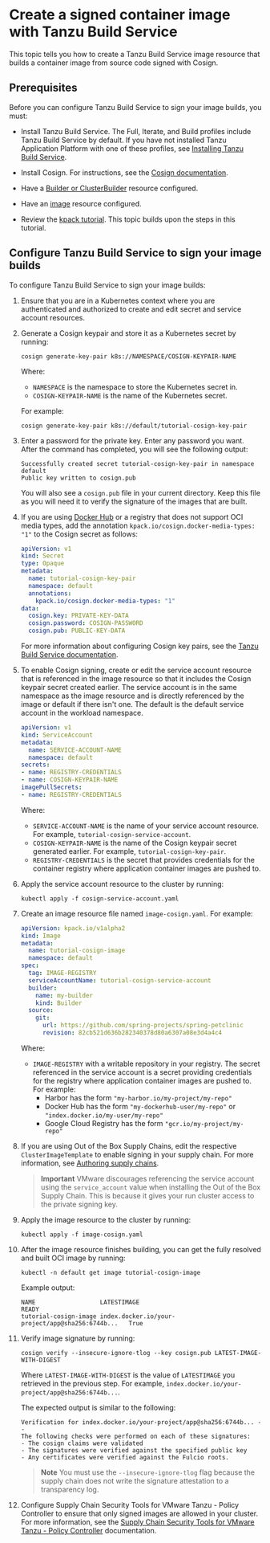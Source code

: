 # Create a signed container image with Tanzu Build Service

This topic tells you how to create a Tanzu Build Service image
resource that builds a container image from source code signed with
Cosign.

## <a id="prereqs"></a> Prerequisites

Before you can configure Tanzu Build Service to sign your image builds, you must:

- Install Tanzu Build Service. The Full, Iterate, and Build profiles include Tanzu Build Service by default.
If you have not installed Tanzu Application Platform with one of these profiles,
see [Installing Tanzu Build Service](install-tbs.md).

- Install Cosign. For instructions, see the [Cosign documentation](https://github.com/sigstore/cosign#installation).

- Have a [Builder or ClusterBuilder](https://docs.vmware.com/en/Tanzu-Build-Service/1.10/vmware-tanzu-build-service/managing-builders.html)
resource configured.

- Have an [image](https://docs.vmware.com/en/Tanzu-Build-Service/1.10/vmware-tanzu-build-service/managing-images.html)
resource configured.

- Review the [kpack tutorial](https://github.com/buildpacks-community/kpack/blob/main/docs/tutorial.md). This topic builds upon the steps in this tutorial.

## <a id="sign-image-builds"></a> Configure Tanzu Build Service to sign your image builds

To configure Tanzu Build Service to sign your image builds:

1. Ensure that you are in a Kubernetes context where you are authenticated and authorized to
create and edit secret and service account resources.

1. Generate a Cosign keypair and store it as a Kubernetes secret by running:

    ```console
    cosign generate-key-pair k8s://NAMESPACE/COSIGN-KEYPAIR-NAME
    ```

    Where:

    - `NAMESPACE` is the namespace to store the Kubernetes secret in.
    - `COSIGN-KEYPAIR-NAME` is the name of the Kubernetes secret.

    For example:

    ```console
    cosign generate-key-pair k8s://default/tutorial-cosign-key-pair
    ```

1. Enter a password for the private key. Enter any password you want.
After the command has completed, you will see the following output:

    ```console
    Successfully created secret tutorial-cosign-key-pair in namespace default
    Public key written to cosign.pub
    ```

    You will also see a `cosign.pub` file in your current directory.
    Keep this file as you will need it to verify the signature of the images that are built.

1. If you are using [Docker Hub](https://hub.docker.com/) or a registry that does not support OCI
media types, add the annotation `kpack.io/cosign.docker-media-types: "1"` to the Cosign secret as follows:

    ```yaml
    apiVersion: v1
    kind: Secret
    type: Opaque
    metadata:
      name: tutorial-cosign-key-pair
      namespace: default
      annotations:
        kpack.io/cosign.docker-media-types: "1"
    data:
      cosign.key: PRIVATE-KEY-DATA
      cosign.password: COSIGN-PASSWORD
      cosign.pub: PUBLIC-KEY-DATA
    ```

    For more information about configuring Cosign key pairs, see the
    [Tanzu Build Service documentation](https://docs.vmware.com/en/Tanzu-Build-Service/1.10/vmware-tanzu-build-service/managing-images.html#image-signing-with-cosign).

1. To enable Cosign signing, create or edit the service account resource that is
referenced in the image resource so that it includes the Cosign keypair secret created earlier. The
service account is in the same namespace as the image resource and is directly referenced by the
image or default if there isn't one. The default is the default service account in the workload namespace.

    ```yaml
    apiVersion: v1
    kind: ServiceAccount
    metadata:
      name: SERVICE-ACCOUNT-NAME
      namespace: default
    secrets:
    - name: REGISTRY-CREDENTIALS
    - name: COSIGN-KEYPAIR-NAME
    imagePullSecrets:
    - name: REGISTRY-CREDENTIALS
    ```

    Where:

    - `SERVICE-ACCOUNT-NAME` is the name of your service account resource.
    For example, `tutorial-cosign-service-account`.
    - `COSIGN-KEYPAIR-NAME` is the name of the Cosign keypair secret generated earlier.
    For example, `tutorial-cosign-key-pair`.
    - `REGISTRY-CREDENTIALS` is the secret that provides credentials for the
    container registry where application container images are pushed to.

1. Apply the service account resource to the cluster by running:

    ```console
    kubectl apply -f cosign-service-account.yaml
    ```

1. Create an image resource file named `image-cosign.yaml`. For example:

    ```yaml
    apiVersion: kpack.io/v1alpha2
    kind: Image
    metadata:
      name: tutorial-cosign-image
      namespace: default
    spec:
      tag: IMAGE-REGISTRY
      serviceAccountName: tutorial-cosign-service-account
      builder:
        name: my-builder
        kind: Builder
      source:
        git:
          url: https://github.com/spring-projects/spring-petclinic
          revision: 82cb521d636b282340378d80a6307a08e3d4a4c4
    ```

    Where:

    - `IMAGE-REGISTRY` with a writable repository in your registry.
    The secret referenced in the service account is a secret providing credentials
    for the registry where application container images are pushed to. For example:
      - Harbor has the form `"my-harbor.io/my-project/my-repo"`
      - Docker Hub has the form `"my-dockerhub-user/my-repo"` or `"index.docker.io/my-user/my-repo"`
      - Google Cloud Registry has the form `"gcr.io/my-project/my-repo"`

1. If you are using Out of the Box Supply Chains, edit the respective `ClusterImageTemplate`
to enable signing in your supply chain. For more information, see [Authoring supply chains](../scc/authoring-supply-chains.md).

    > **Important** VMware discourages referencing the service account using the `service_account` value
    > when installing the Out of the Box Supply Chain.
    > This is because it gives your run cluster access to the private signing key.

1. Apply the image resource to the cluster by running:

    ```console
    kubectl apply -f image-cosign.yaml
    ```

1. After the image resource finishes building, you can get the fully resolved and built OCI image by running:

    ```console
    kubectl -n default get image tutorial-cosign-image
    ```

    Example output:

    ```console
    NAME                  LATESTIMAGE                                        READY
    tutorial-cosign-image index.docker.io/your-project/app@sha256:6744b...   True
    ```

1. Verify image signature by running:

    ```console
    cosign verify --insecure-ignore-tlog --key cosign.pub LATEST-IMAGE-WITH-DIGEST
    ```

    Where `LATEST-IMAGE-WITH-DIGEST` is the value of `LATESTIMAGE` you retrieved in the previous step.
    For example, `index.docker.io/your-project/app@sha256:6744b...`.

    The expected output is similar to the following:

    ```console
    Verification for index.docker.io/your-project/app@sha256:6744b... --
    The following checks were performed on each of these signatures:
    - The cosign claims were validated
    - The signatures were verified against the specified public key
    - Any certificates were verified against the Fulcio roots.
    ```

    > **Note** You must use the `--insecure-ignore-tlog` flag because the supply chain does not write
    > the signature attestation to a transparency log.

1. Configure Supply Chain Security Tools for VMware Tanzu - Policy Controller
to ensure that only signed images are allowed in your cluster.
For more information, see the [Supply Chain Security Tools for VMware Tanzu - Policy Controller](../scst-policy/overview.md) documentation.
